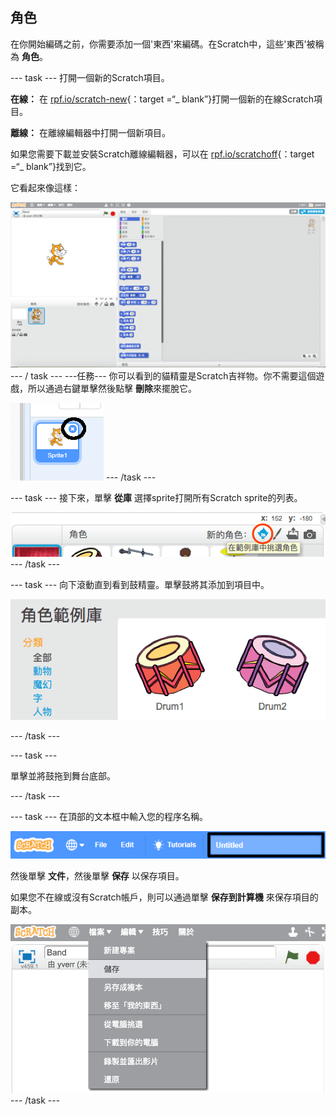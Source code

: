 ## 角色

在你開始編碼之前，你需要添加一個'東西'來編碼。在Scratch中，這些'東西'被稱為 **角色**。

\--- task \--- 打開一個新的Scratch項目。

**在線：** 在 [rpf.io/scratch-new](http://rpf.io/scratch-new){：target =“_ blank”}打開一個新的在線Scratch項目。

**離線：** 在離線編輯器中打開一個新項目。

如果您需要下載並安裝Scratch離線編輯器，可以在 [rpf.io/scratchoff](http://rpf.io/scratchoff){：target =“_ blank”}找到它。

它看起來像這樣：

![截圖](images/band-scratch.png) \--- / task \--- \---任務\--- 你可以看到的貓精靈是Scratch吉祥物。你不需要這個遊戲，所以通過右鍵單擊然後點擊 **刪除**來擺脫它。

![截圖](images/band-delete-annotated.png) \--- /task \---

\--- task \--- 接下來，單擊 **從庫** 選擇sprite打開所有Scratch sprite的列表。

![截圖](images/band-sprite-library.png) \--- /task \---

\--- task \--- 向下滾動直到看到鼓精靈。單擊鼓將其添加到項目中。

![截圖](images/band-sprite-drum.png)

\--- /task \---

\--- task \---

單擊並將鼓拖到舞台底部。

\--- /task \---

\--- task \--- 在頂部的文本框中輸入您的程序名稱。

![名稱](images/band-name-annotated.png)

然後單擊 **文件**，然後單擊 **保存** 以保存項目。

如果您不在線或沒有Scratch帳戶，則可以通過單擊 **保存到計算機** 來保存項目的副本。

![截圖](images/band-save.png) \--- /task \---